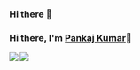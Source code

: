 ### Hi there 👋

<!--
**pankajkarman/pankajkarman** is a ✨ _special_ ✨ repository because its `README.md` (this file) appears on your GitHub profile.

Here are some ideas to get you started:

- 🔭 I’m currently working on ...
- 🌱 I’m currently learning ...
- 👯 I’m looking to collaborate on ...
- 🤔 I’m looking for help with ...
- 💬 Ask me about ...
- 📫 How to reach me: ...
- 😄 Pronouns: ...
- ⚡ Fun fact: ...
-->

### Hi there, I'm [Pankaj Kumar](https://pankajkarman.github.io)👋

<a href="http://yongyuan.name">
<img align="left" src="https://github-readme-stats.vercel.app/api?username=pankajkarman&count_private=true&show_icons=true" />
</a>
<a href="http://yongyuan.name">
<img align="left" src="https://github-readme-stats.vercel.app/api/top-langs/?username=pankajkarman&hide=html" />
</a>
